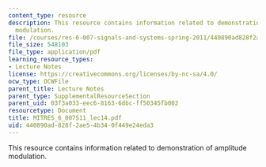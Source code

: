 ```yaml
---
content_type: resource
description: This resource contains information related to demonstration of amplitude
  modulation.
file: /courses/res-6-007-signals-and-systems-spring-2011/440890ad828f2ae54b340f449e24eda3_MITRES_6_007S11_lec14.pdf
file_size: 548103
file_type: application/pdf
learning_resource_types:
- Lecture Notes
license: https://creativecommons.org/licenses/by-nc-sa/4.0/
ocw_type: OCWFile
parent_title: Lecture Notes
parent_type: SupplementalResourceSection
parent_uid: 03f3a033-eec6-8163-6dbc-ff50345fb002
resourcetype: Document
title: MITRES_6_007S11_lec14.pdf
uid: 440890ad-828f-2ae5-4b34-0f449e24eda3
---
```

This resource contains information related to demonstration of amplitude modulation.